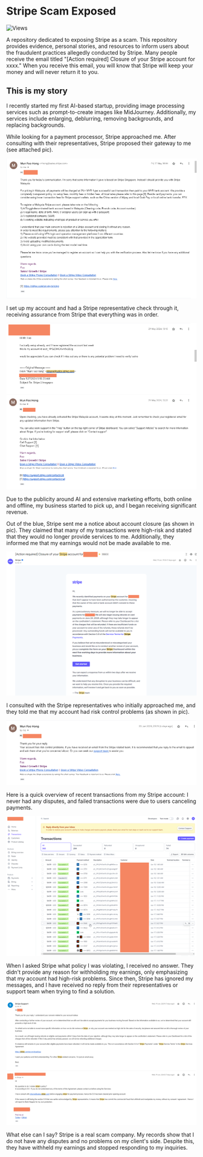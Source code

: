 # Stripe Scam Exposed

![Views](https://hits.dwyl.com/gsw85/Stripe-Scam-Exposed.svg?label=views)

A repository dedicated to exposing Stripe as a scam. This repository provides evidence, personal stories, and resources to inform users about the fraudulent practices allegedly conducted by Stripe. Many people receive the email titled "[Action required] Closure of your Stripe account for xxxx." When you receive this email, you will know that Stripe will keep your money and will never return it to you.

## This is my story
I recently started my first AI-based startup, providing image processing services such as prompt-to-create images like MidJourney. Additionally, my services include enlarging, deblurring, removing backgrounds, and replacing backgrounds.

While looking for a payment processor, Stripe approached me.
After consulting with their representatives, Stripe proposed their gateway to me (see attached pic).

![Communication with stripe](https://github.com/gsw85/Stripe-Scam-Exposed/blob/main/proof/2024-06-sw/stripe_1.png)

I set up my account and had a Stripe representative check through it,
receiving assurance from Stripe that everything was in order.

![Communication and confirm by stripe](https://github.com/gsw85/Stripe-Scam-Exposed/blob/main/proof/2024-06-sw/stripe_2.png)

Due to the publicity around AI and extensive marketing efforts, both online and offline, my business started to pick up, and I began receiving significant revenue.

Out of the blue, Stripe sent me a notice about account closure (as shown in pic).
They claimed that many of my transactions were high-risk and stated that they would no longer provide services to me.
Additionally, they informed me that my earnings would not be made available to me.

![Closure of your stripe account](https://github.com/gsw85/Stripe-Scam-Exposed/blob/main/proof/2024-06-sw/stripe_3.png)

I consulted with the Stripe representatives who initially approached me,
and they told me that my account had risk control problems (as shown in pic).

![Stripe support is useless](https://github.com/gsw85/Stripe-Scam-Exposed/blob/main/proof/2024-06-sw/stripe_4.png)

Here is a quick overview of recent transactions from my Stripe account:
I never had any disputes, and failed transactions were due to users canceling payments.

![Stripe account transaction](https://github.com/gsw85/Stripe-Scam-Exposed/blob/main/proof/2024-06-sw/stripe-transaction-1.png)

When I asked Stripe what policy I was violating, I received no answer.
They didn't provide any reason for withholding my earnings, only emphasizing that my account had high-risk problems.
Since then, Stripe has ignored my messages,
and I have received no reply from their representatives or support team when trying to find a solution.

![Stripe support is useless](https://github.com/gsw85/Stripe-Scam-Exposed/blob/main/proof/2024-06-sw/stripe_5.png)

What else can I say?
Stripe is a real scam company.
My records show that I do not have any disputes and no problems on my client's side.
Despite this, they have withheld my earnings and stopped responding to my inquiries.

